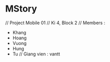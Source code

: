# MStory
// Project Mobile 01 
// Ki 4, Block 2 
// Members :
  - Khang
  - Hoang
  - Vuong
  - Hung
  - Tu
// Giang vien : vantt
